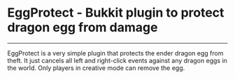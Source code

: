 # EggProtect - Bukkit plugin to protect dragon egg from damage
---
EggProtect is a very simple plugin that protects the ender dragon egg from theft.  It just cancels all left and right-click events against any dragon eggs in the world.  Only players in creative mode can remove the egg.

